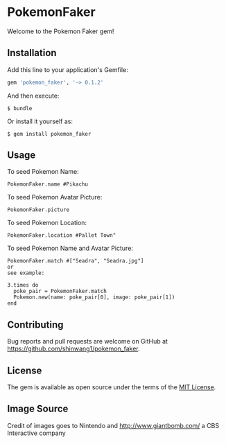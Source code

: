 # PokemonFaker

Welcome to the Pokemon Faker gem! 

## Installation

Add this line to your application's Gemfile:

```ruby
gem 'pokemon_faker', '~> 0.1.2'
```

And then execute:

    $ bundle

Or install it yourself as:

    $ gem install pokemon_faker

## Usage

To seed Pokemon Name:

    PokemonFaker.name #Pikachu

To seed Pokemon Avatar Picture:

    PokemonFaker.picture

To seed Pokemon Location:

    PokemonFaker.location #Pallet Town"

To seed Pokemon Name and Avatar Picture:

    PokemonFaker.match #["Seadra", "Seadra.jpg"]
    or
    see example:
    
    3.times do 
      poke_pair = PokemonFaker.match
      Pokemon.new(name: poke_pair[0], image: poke_pair[1])
    end

## Contributing

Bug reports and pull requests are welcome on GitHub at https://github.com/shinwang1/pokemon_faker.


## License

The gem is available as open source under the terms of the [MIT License](http://opensource.org/licenses/MIT).

## Image Source
Credit of images goes to Nintendo and http://www.giantbomb.com/ a CBS Interactive company
